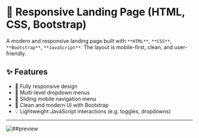 # 🚀 Responsive Landing Page (HTML, CSS, Bootstrap)

A modern and responsive landing page built with `**HTML**`, `**CSS**`, `**Bootstrap**`, `**JavaScript**`. The layout is mobile-first, clean, and user-friendly.

## ✨ Features

- 📱 Fully responsive design
- 📂 Multi-level dropdown menus
- 📑 Sliding mobile navigation menu
- 🎨 Clean and modern UI with Bootstrap
- 💡 Lightweight JavaScript interactions (e.g. toggles, dropdowns)
  
---

![##preview](alisoltaninejad.github.io/Nursing-Landing-Page)
